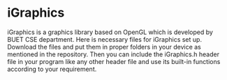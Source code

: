 # iGraphics
iGraphics is a graphics library based on OpenGL which is developed by BUET CSE department. Here is necessary files for iGraphics set up. Download the files and put them in proper folders in your device as mentioned in the repository. Then you can include the iGraphics.h header file in your program like any other header file and use its built-in functions according to your requirement. 
